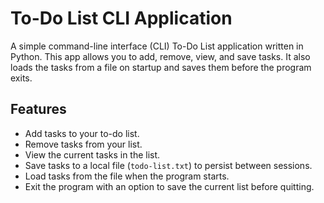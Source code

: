 # To-Do List CLI Application

A simple command-line interface (CLI) To-Do List application written in Python. This app allows you to add, remove, view, and save tasks. It also loads the tasks from a file on startup and saves them before the program exits.

## Features
- Add tasks to your to-do list.
- Remove tasks from your list.
- View the current tasks in the list.
- Save tasks to a local file (`todo-list.txt`) to persist between sessions.
- Load tasks from the file when the program starts.
- Exit the program with an option to save the current list before quitting.

